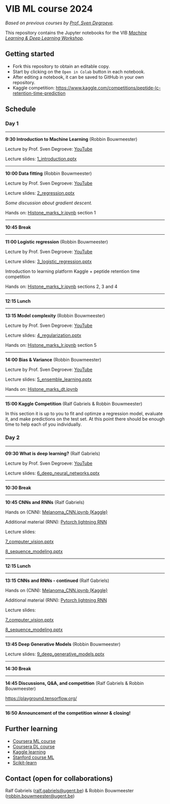 # VIB ML course 2024

_Based on previous courses by [Prof. Sven Degroeve](https://github.com/sdgroeve)._

This repository contains the Jupyter notebooks for the VIB
_[Machine Learning & Deep Learning Workshop](https://training.vib.be/all-trainings/machine-learning-deep-learning-workshop-0)_.

## Getting started

- Fork this repository to obtain an editable copy.
- Start by clicking on the `Open in Colab` button in each notebook.
- After editing a notebook, it can be saved to GitHub in your own repository.
- Kaggle competition: https://www.kaggle.com/competitions/peptide-lc-retention-time-prediction

## Schedule

### Day 1
---
**9:30 Introduction to Machine Learning** (Robbin Bouwmeester)

Lecture by Prof. Sven Degroeve:
[YouTube](https://www.youtube.com/watch?v=N9p81OwKI18&list=PLv5LrvIzDSWZXAyIJmXgQ-ezCFELN8b5e&index=1)

Lecture slides:
[1_introduction.pptx](https://github.com/compomics/ML-course-VIB-2024/raw/refs/heads/master/slides/1_introduction.pptx)

---

**10:00 Data fitting** (Robbin Bouwmeester)

Lecture by Prof. Sven Degroeve: 
[YouTube](https://www.youtube.com/watch?v=MhXYAAYj69Q&list=PLv5LrvIzDSWZXAyIJmXgQ-ezCFELN8b5e&index=2)

Lecture slides:
[2_regression.pptx](https://github.com/compomics/ML-course-VIB-2024/blob/master/slides/2_regression.pptx)

_Some discussion about gradient descent._

Hands on: 
[Histone_marks_lr.ipynb](https://github.com/compomics/ML-course-VIB-2024/blob/master/notebooks/Histone_marks_lr.ipynb) section 1

---

**10:45 Break**

---

**11:00 Logistic regression** (Robbin Bouwmeester)

Lecture by Prof. Sven Degroeve:
[YouTube](https://www.youtube.com/watch?v=JaoCcC1UIa4&list=PLv5LrvIzDSWZXAyIJmXgQ-ezCFELN8b5e&index=3)

Lecture slides:
[3_logistic_regression.pptx](https://github.com/compomics/ML-course-VIB-2024/raw/refs/heads/master/slides/3_logistic_regression.pptx)

Introduction to learning platform Kaggle + peptide retention time competition

Hands on: 
[Histone_marks_lr.ipynb](https://github.com/compomics/ML-course-VIB-2024/blob/master/notebooks/Histone_marks_lr.ipynb) sections 2, 3 and 4

---

**12:15 Lunch**

---

**13:15 Model complexity** (Robbin Bouwmeester)

Lecture by Prof. Sven Degroeve:
[YouTube](https://www.youtube.com/watch?v=7JH3kNdai-4&list=PLv5LrvIzDSWZXAyIJmXgQ-ezCFELN8b5e&index=4)

Lecture slides:
[4_regularization.pptx](https://github.com/compomics/ML-course-VIB-2024/blob/master/slides/4_regularization.pptx)

Hands on: 
[Histone_marks_lr.ipynb](https://github.com/compomics/ML-course-VIB-2024/blob/master/notebooks/Histone_marks_lr.ipynb) section 5

---

**14:00 Bias & Variance** (Robbin Bouwmeester)

Lecture by Prof. Sven Degroeve:
[YouTube](https://www.youtube.com/watch?v=5Nvoy7VEuJA&list=PLv5LrvIzDSWZXAyIJmXgQ-ezCFELN8b5e&index=5)

Lecture slides:
[5_ensemble_learning.pptx](https://github.com/compomics/ML-course-VIB-2024/blob/master/slides/5_ensemble_learning.pptx)

Hands on: 
[Histone_marks_dt.ipynb](https://github.com/compomics/ML-course-VIB-2024/blob/master/notebooks/Histone_marks_dt.ipynb)

---

**15:00 Kaggle Competition** (Ralf Gabriels & Robbin Bouwmeester)

In this section it is up to you to fit and optimze a regression model, evaluate it, and make predictions on the test set.
At this point there should be enough time to help each of you individually.

### Day 2

---

**09:30 What is deep learning?** (Ralf Gabriels)

Lecture by Prof. Sven Degroeve:
[YouTube](https://www.youtube.com/watch?v=x2FHuttvApE&list=PLv5LrvIzDSWZXAyIJmXgQ-ezCFELN8b5e&index=6)

Lecture slides:
[6_deep_neural_networks.pptx](https://github.com/compomics/ML-course-VIB-2024/raw/refs/heads/master/slides/6_deep_neural_networks.pptx)

---

**10:30 Break**

---

**10:45 CNNs and RNNs** (Ralf Gabriels)

Hands on (CNN):
[Melanoma_CNN.ipynb (Kaggle)](https://www.kaggle.com/code/ralfga/ml-course-vib-2024-melanoma-classification)

Additional material (RNN):
[Pytorch lightning RNN](https://lightning.ai/lightning-ai/studios/train-a-recurrent-neural-network-with-pytorch-lightning)

Lecture slides:

[7_computer_vision.pptx](https://github.com/compomics/ML-course-VIB-2024/raw/refs/heads/master/slides/7_computer_vision.pptx)

[8_sequence_modeling.pptx](https://github.com/compomics/ML-course-VIB-2024/raw/refs/heads/master/slides/8_sequence_modeling.pptx)

---

**12:15 Lunch**

---

**13:15 CNNs and RNNs - continued** (Ralf Gabriels)


Hands on (CNN):
[Melanoma_CNN.ipynb (Kaggle)](https://www.kaggle.com/code/ralfga/ml-course-vib-2024-melanoma-classification)

Additional material (RNN):
[Pytorch lightning RNN](https://lightning.ai/lightning-ai/studios/train-a-recurrent-neural-network-with-pytorch-lightning)

Lecture slides:

[7_computer_vision.pptx](https://github.com/compomics/ML-course-VIB-2024/raw/refs/heads/master/slides/7_computer_vision.pptx)

[8_sequence_modeling.pptx](https://github.com/compomics/ML-course-VIB-2024/raw/refs/heads/master/slides/8_sequence_modeling.pptx)

---

**13:45 Deep Generative Models** (Robbin Bouwmeester)

Lecture slides:
[9_deep_generative_models.pptx](https://github.com/compomics/ML-course-VIB-2024/blob/master/slides/9_deep_generative_models.pptx)

---

**14:30 Break**

---

**14:45 Discussions, Q&A, and competition** (Ralf Gabriels & Robbin Bouwmeester)

https://playground.tensorflow.org/

---

**16:50 Announcement of the competition winner & closing!**

## Further learning

- [Coursera ML course](https://www.coursera.org/specializations/machine-learning-introduction)
- [Coursera DL course](https://www.coursera.org/specializations/deep-learning)
- [Kaggle learning](https://www.kaggle.com/learn/overview)
- [Stanford course ML](https://www.youtube.com/playlist?list=PLoROMvodv4rMiGQp3WXShtMGgzqpfVfbU)
- [Scikit-learn](https://scikit-learn.org/stable/user_guide.html)

## Contact (open for collaborations)

Ralf Gabriels (ralf.gabriels@ugent.be) & Robbin Bouwmeester (robbin.bouwmeester@ugent.be) 
